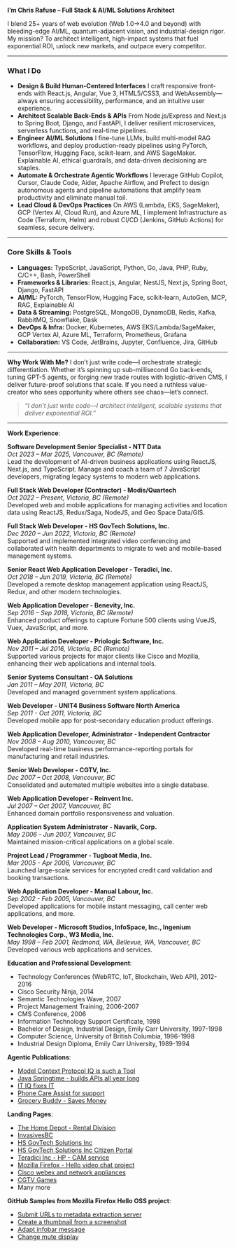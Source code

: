 **I’m Chris Rafuse – Full Stack & AI/ML Solutions Architect**

I blend 25+ years of web evolution (Web 1.0→4.0 and beyond) with bleeding-edge AI/ML, quantum-adjacent vision, and industrial-design rigor. My mission? To architect intelligent, high-impact systems that fuel exponential ROI, unlock new markets, and outpace every competitor.

---
### What I Do

* **Design & Build Human-Centered Interfaces**
  I craft responsive front-ends with React.js, Angular, Vue 3, HTML5/CSS3, and WebAssembly—always ensuring accessibility, performance, and an intuitive user experience.
* **Architect Scalable Back-Ends & APIs**
  From Node.js/Express and Next.js to Spring Boot, Django, and FastAPI, I deliver resilient microservices, serverless functions, and real-time pipelines.
* **Engineer AI/ML Solutions**
  I fine-tune LLMs, build multi-model RAG workflows, and deploy production-ready pipelines using PyTorch, TensorFlow, Hugging Face, scikit-learn, and AWS SageMaker. Explainable AI, ethical guardrails, and data-driven decisioning are staples.
* **Automate & Orchestrate Agentic Workflows**
  I leverage GitHub Copilot, Cursor, Claude Code, Aider, Apache Airflow, and Prefect to design autonomous agents and pipeline automations that amplify team productivity and eliminate manual toil.
* **Lead Cloud & DevOps Practices**
  On AWS (Lambda, EKS, SageMaker), GCP (Vertex AI, Cloud Run), and Azure ML, I implement Infrastructure as Code (Terraform, Helm) and robust CI/CD (Jenkins, GitHub Actions) for seamless, secure delivery.

---

### Core Skills & Tools

* **Languages:** TypeScript, JavaScript, Python, Go, Java, PHP, Ruby, C/C++, Bash, PowerShell
* **Frameworks & Libraries:** React.js, Angular, NestJS, Next.js, Spring Boot, Django, FastAPI
* **AI/ML:** PyTorch, TensorFlow, Hugging Face, scikit-learn, AutoGen, MCP, RAG, Explainable AI
* **Data & Streaming:** PostgreSQL, MongoDB, DynamoDB, Redis, Kafka, RabbitMQ, Snowflake, Dask
* **DevOps & Infra:** Docker, Kubernetes, AWS EKS/Lambda/SageMaker, GCP Vertex AI, Azure ML, Terraform, Prometheus, Grafana
* **Collaboration:** VS Code, JetBrains, Jupyter, Confluence, Jira, GitHub

---

**Why Work With Me?**
I don’t just write code—I orchestrate strategic differentiation. Whether it’s spinning up sub-millisecond Go back-ends, tuning GPT-5 agents, or forging new trade routes with logistic-driven CMS, I deliver future-proof solutions that scale. If you need a ruthless value-creator who sees opportunity where others see chaos—let’s connect.

> *“I don’t just write code—I architect intelligent, scalable systems that deliver exponential ROI.”*
---
**Work Experience**:

**Software Development Senior Specialist - NTT Data**  
*Oct 2023 – Mar 2025, Vancouver, BC (Remote)*  
Lead the development of AI-driven business applications using ReactJS, Next.js, and TypeScript. Manage and coach a team of 7 JavaScript developers, migrating legacy systems to modern web applications.

**Full Stack Web Developer (Contractor) - Modis/Quartech**  
*Oct 2022 – Present, Victoria, BC (Remote)*  
Developed web and mobile applications for managing activities and location data using ReactJS, Redux/Saga, NodeJS, and Geo Space Data/GIS.

**Full Stack Web Developer - HS GovTech Solutions, Inc.**  
*Dec 2020 – Jun 2022, Victoria, BC (Remote)*  
Supported and implemented integrated video conferencing and collaborated with health departments to migrate to web and mobile-based management systems.

**Senior React Web Application Developer - Teradici, Inc.**  
*Oct 2018 – Jun 2019, Victoria, BC (Remote)*  
Developed a remote desktop management application using ReactJS, Redux, and other modern technologies.

**Web Application Developer - Benevity, Inc.**  
*Sep 2016 – Sep 2018, Victoria, BC (Remote)*  
Enhanced product offerings to capture Fortune 500 clients using VueJS, Vuex, JavaScript, and more.

**Web Application Developer - Priologic Software, Inc.**  
*Nov 2011 – Jul 2016, Victoria, BC (Remote)*  
Supported various projects for major clients like Cisco and Mozilla, enhancing their web applications and internal tools.

**Senior Systems Consultant - OA Solutions**  
*Jan 2011 – May 2011, Victoria, BC*  
Developed and managed government system applications.

**Web Developer - UNIT4 Business Software North America**  
*Sep 2011 - Oct 2011, Victoria, BC*  
Developed mobile app for post-secondary education product offerings.

**Web Application Developer, Administrator - Independent Contractor**  
*Nov 2008 – Aug 2010, Vancouver, BC*  
Developed real-time business performance-reporting portals for manufacturing and retail industries.

**Senior Web Developer - CGTV, Inc.**  
*Dec 2007 – Oct 2008, Vancouver, BC*  
Consolidated and automated multiple websites into a single database.

**Web Application Developer - Reinvent Inc.**  
*Jul 2007 – Oct 2007, Vancouver, BC*  
Enhanced domain portfolio responsiveness and valuation.

**Application System Administrator - Navarik, Corp.**  
*May 2006 - Jun 2007, Vancouver, BC*  
Maintained mission-critical applications on a global scale.

**Project Lead / Programmer - Tugboat Media, Inc.**  
*Mar 2005 - Apr 2006, Vancouver, BC*  
Launched large-scale services for encrypted credit card validation and booking transactions.

**Web Application Developer - Manual Labour, Inc.**  
*Sep 2002 - Feb 2005, Vancouver, BC*  
Developed applications for mobile instant messaging, call center web applications, and more.

**Web Developer - Microsoft Studios, InfoSpace, Inc., Ingenium Technologies Corp., W3 Media, Inc.**  
*May 1998 – Feb 2001, Redmond, WA, Bellevue, WA, Vancouver, BC*  
Developed various web applications and services.

**Education and Professional Development**:
- Technology Conferences (WebRTC, IoT, Blockchain, Web API), 2012-2016
- Cisco Security Ninja, 2014
- Semantic Technologies Wave, 2007
- Project Management Training, 2006-2007
- CMS Conference, 2006
- Information Technology Support Certificate, 1998
- Bachelor of Design, Industrial Design, Emily Carr University, 1997-1998
- Computer Science, University of British Columbia, 1996-1998
- Industrial Design Diploma, Emily Carr University, 1989-1994

**Agentic Publications**:
- [Model Context Protocol IQ is such a Tool](https://poe.com/MCP_IQ)
- [Java Springtime - builds APIs all year long](https://poe.com/JAVASpringtime)
- [IT IQ fixes IT](https://poe.com/IT_IQ)
- [Phone Care Assist for support](https://poe.com/PhoneCareAssist)
- [Grocery Buddy - Saves Money](https://poe.com/GroceryBuddy)

**Landing Pages**:
- [The Home Depot - Rental Division](https://www.homedepot.com/c/tool-and-equipment-rental?NCNI-5&searchRedirect=rental)
- [InvasivesBC](https://github.com/bcgov/invasivesbc/)
- [HS GovTech Solutions Inc](https://hsgovtech.com)
- [HS GovTech Solutions Inc Citizen Portal](https://myhealthdepartment.com)
- [Teradici Inc - HP - CAM service](https://cam.teradici.com/)
- [Mozilla Firefox - Hello video chat project](https://www.cnet.com/news/firefox-hello-adds-video-chat-to-mozillas-browser/)
- [Cisco webex and network appliances](https://www.webex.com/)
- [CGTV Games](http://cgtvgaming.com/casino-and-table-games.html)
- Many more 

**GitHub Samples from Mozilla Firefox Hello OSS project**:
- [Submit URLs to metadata extraction server](https://github.com/mozilla-services/loop-server/pull/371/commits/edac3a3b3e8d03d5bcd03f87bb0ae0da9bff55ad)
- [Create a thumbnail from a screenshot](https://github.com/chrafuse/loop/commit/4514625f1ca6ddafa40ef0786bbf49e07147225c)
- [Adapt infobar message](https://github.com/mozilla/loop/pull/244)
- [Change mute display](https://github.com/chrafuse/loop/commit/e44321b8050e2f0b4cd7d37b14f462858c9c8da9)
